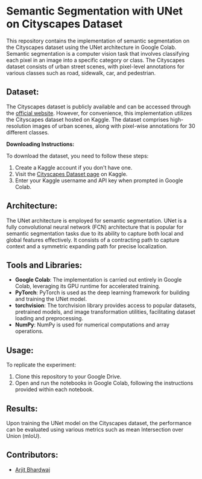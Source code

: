 # Semantic Segmentation with UNet on Cityscapes Dataset

This repository contains the implementation of semantic segmentation on the Cityscapes dataset using the UNet architecture in Google Colab. Semantic segmentation is a computer vision task that involves classifying each pixel in an image into a specific category or class. The Cityscapes dataset consists of urban street scenes, with pixel-level annotations for various classes such as road, sidewalk, car, and pedestrian.

## Dataset:

The Cityscapes dataset is publicly available and can be accessed through the [official website](https://www.cityscapes-dataset.com/). However, for convenience, this implementation utilizes the Cityscapes dataset hosted on Kaggle. The dataset comprises high-resolution images of urban scenes, along with pixel-wise annotations for 30 different classes.

**Downloading Instructions:**

To download the dataset, you need to follow these steps:
1. Create a Kaggle account if you don't have one.
2. Visit the [Cityscapes Dataset page](https://www.kaggle.com/datasets/dansbecker/cityscapes-image-pairs) on Kaggle.
3. Enter your Kaggle username and API key when prompted in Google Colab.

## Architecture:

The UNet architecture is employed for semantic segmentation. UNet is a fully convolutional neural network (FCN) architecture that is popular for semantic segmentation tasks due to its ability to capture both local and global features effectively. It consists of a contracting path to capture context and a symmetric expanding path for precise localization.

## Tools and Libraries:

- **Google Colab**: The implementation is carried out entirely in Google Colab, leveraging its GPU runtime for accelerated training.
- **PyTorch**: PyTorch is used as the deep learning framework for building and training the UNet model.
- **torchvision**: The torchvision library provides access to popular datasets, pretrained models, and image transformation utilities, facilitating dataset loading and preprocessing.
- **NumPy**: NumPy is used for numerical computations and array operations.


## Usage:

To replicate the experiment:

1. Clone this repository to your Google Drive.
2. Open and run the notebooks in Google Colab, following the instructions provided within each notebook.

## Results:

Upon training the UNet model on the Cityscapes dataset, the performance can be evaluated using various metrics such as mean Intersection over Union (mIoU).

## Contributors:

- [Arjit Bhardwaj](https://github.com/BhardwajArjit)

